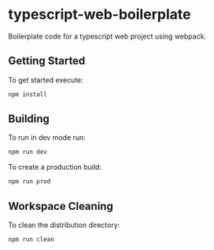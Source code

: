 # typescript-web-boilerplate

Boilerplate code for a typescript web project using webpack.

## Getting Started

To get started execute:

```bash
npm install
```

## Building

To run in dev mode run:

```bash
npm run dev
```

To create a production build:

```bash
npm run prod
```

## Workspace Cleaning

To clean the distribution directory:

```bash
npm run clean
```
